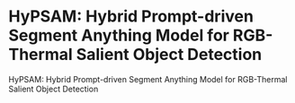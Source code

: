 # HyPSAM: Hybrid Prompt-driven Segment Anything Model for RGB-Thermal Salient Object Detection
HyPSAM: Hybrid Prompt-driven Segment Anything Model for RGB-Thermal Salient Object Detection
